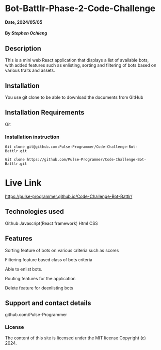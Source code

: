 # Bot-Battlr-Phase-2-Code-Challenge

#### Date, 2024/05/05

#### By _Stephen Ochieng_

## Description

This is a mini web React application that displays a list of available bots, with added features such as enlisting, sorting and filtering of bots based on various traits and assets.

## Installation

You use git clone to be able to download the documents from GitHub

## Installation Requirements

Git

### Installation instruction

```
Git clone git@github.com:Pulse-Programmer/Code-Challenge-Bot-Battlr.git

Git clone https://github.com/Pulse-Programmer/Code-Challenge-Bot-Battlr.git
```

# Live Link

https://pulse-programmer.github.io/Code-Challenge-Bot-Battlr/

## Technologies used

Github
Javascript(React framework)
Html
CSS

## Features

Sorting feature of bots on various criteria such as scores

Filtering feature based class of bots criteria

Able to enlist bots.

Routing features for the application

Delete feature for deenlisting bots

## Support and contact details

github.com/Pulse-Programmer

### License

The content of this site is licensed under the MIT license
Copyright (c) 2024.
